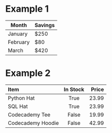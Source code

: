 # Example 1

| Month | Savings |
| -------- | ------- |
| January | $250 |
| February | $80 |
| March | $420 |

# Example 2

| Item              | In Stock | Price |
| :---------------- | :------: | ----: |
| Python Hat        |   True   | 23.99 |
| SQL Hat           |   True   | 23.99 |
| Codecademy Tee    |  False   | 19.99 |
| Codecademy Hoodie |  False   | 42.99 |

